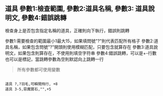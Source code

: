 ## 道具 參數1:檢查範圍, 參數2:道具名稱, 參數3: 道具說明文, 參數4:錯誤跳轉
檢查身上是否包含指定名稱的道具，正確則向下執行，錯誤則跳轉

參數1:需要檢查的範圍最小1最大15，如果填問號"?"則代表匹配所有格子
參數2:道具名稱，如果包含問號"?"開頭則使用模糊匹配，只要包含就算存在
參數3:道具說明文，如果包含則算存在，不使用則填空字符串
參數4:錯誤跳轉，可以是+-行數 也可以是標記，當跳轉參數為空則默認向上跳轉一行

> 所有參數都可使用變數

```

道具 ?,?羽毛,可瞬間飛行, +8
道具 3-5,惡魔寶石,"",+5




```
